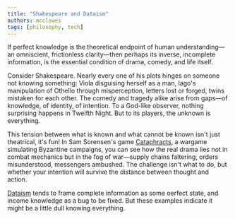 ```yaml
---
title: "Shakespeare and Dataism"
authors: mcclowes
tags: [philosophy, tech]
---
```


If perfect knowledge is the theoretical endpoint of human understanding—an omniscient, frictionless clarity—then perhaps its inverse, incomplete information, is the essential condition of drama, comedy, and life itself.

<!--truncate-->

Consider Shakespeare. Nearly every one of his plots hinges on someone not knowing something: Viola disguising herself as a man, Iago's manipulation of Othello through misperception, letters lost or forged, twins mistaken for each other. The comedy and tragedy alike arise from gaps—of knowledge, of identity, of intention. To a God-like observer, nothing surprising happens in Twelfth Night. But to its players, the unknown is everything.

This tension between what is known and what cannot be known isn't just theatrical, it's fun! In Sam Sorensen's game [Cataphracts](https://samsorensen.blot.im/cataphracts-design-diary-1), a wargame simulating Byzantine campaigns, you can see how the real drama lies not in combat mechanics but in the fog of war—supply chains faltering, orders misunderstood, messengers ambushed. The challenge isn't what to do, but whether your intention will survive the distance between thought and action.

[Dataism](https://en.wikipedia.org/wiki/Dataism) tends to frame complete information as some oerfect state, and income knowledge as a bug to be fixed. But these examples indicate it might be a little dull knowing everything.